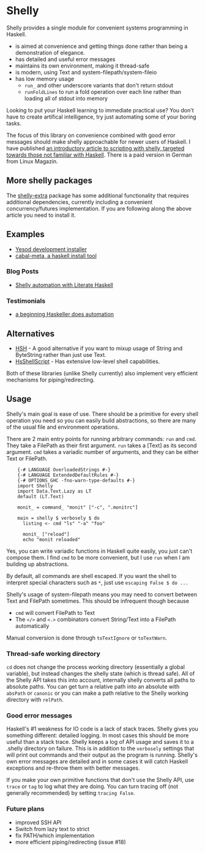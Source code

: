 # Shelly

Shelly provides a single module for convenient systems programming in Haskell.

* is aimed at convenience and getting things done rather than being a demonstration of elegance.
* has detailed and useful error messages
* maintains its own environment, making it thread-safe
* is modern, using Text and system-filepath/system-fileio
* has low memory usage
  * `run_` and other underscore variants that don't return stdout
  * `runFoldLines` to run a fold operation over each line rather than loading all of stdout into memory

Looking to put your Haskell learning to immediate practical use? You don't have to create artifical intelligence, try just automating some of your boring tasks.

The focus of this library on convenience combined with good error messages should make shelly approachable for newer users of Haskell.
I have published [an introductory article to scripting with shelly, targeted towards those not familiar with Haskell](http://www.linux-magazin.de/Online-Artikel/Shell-scripting-with-type-safety-using-Haskell/). There is a paid version in German from Linux Magazin.


## More shelly packages

The [shelly-extra](http://hackage.haskell.org/package/shelly-extra) package has some additional functionality that requires additional dependencies, currently including a convenient concurrency/futures implementation. If you are following along the above article you need to install it.


## Examples

* [Yesod development installer](https://github.com/yesodweb/scripts/blob/master/install.hs)
* [cabal-meta, a haskell install tool](https://github.com/yesodweb/cabal-meta/blob/master/main.hs)


### Blog Posts

* [Shelly automation with Literate Haskell](http://www.scholarslab.org/dh-developer/shell-programming-in-haskell-converting-s5-slides-to-pdf/)


### Testimonials

* [a beginning Haskeller does automation](http://www.reddit.com/r/haskell/comments/w86gu/my_current_job_task_is_boring_so_i_wrote_a_simple/)


## Alternatives

* [HSH](http://hackage.haskell.org/package/HSH) - A good alternative if you want to mixup usage of String and ByteString rather than just use Text.
* [HsShellScript](http://hackage.haskell.org/packages/archive/hsshellscript/3.1.0/doc/html/HsShellScript.html) - Has extensive low-level shell capabilities.

Both of these libraries (unlike Shelly currently) also implement very efficient mechanisms for piping/redirecting.


## Usage

Shelly's main goal is ease of use.
There should be a primitive for every shell operation you need so you can easily build abstractions, so there are many of the usual file and environment operations.

There are 2 main entry points for running arbitrary commands: `run` and `cmd`.
They take a FilePath as their first argument. `run` takes a [Text] as its second argument.
`cmd` takes a variadic number of arguments, and they can be either Text or FilePath.

~~~~~ {.haskell}
    {-# LANGUAGE OverloadedStrings #-}
    {-# LANGUAGE ExtendedDefaultRules #-}
    {-# OPTIONS_GHC -fno-warn-type-defaults #-}
    import Shelly
    import Data.Text.Lazy as LT
    default (LT.Text)

    monit_ = command_ "monit" ["-c", ".monitrc"]

    main = shelly $ verbosely $ do
      listing <- cmd "ls" "-a" "foo"

      monit_ ["reload"]
      echo "monit reloaded"
~~~~~

Yes, you can write variadic functions in Haskell quite easily, you just can't compose them.
I find `cmd` to be more convenient, but I use `run` when I am building up abstractions.

By default, all commands are shell escaped.
If you want the shell to interpret special characters such as `*`, just use `escaping False $ do ...` 

Shelly's usage of system-filepath means you may need to convert between Text and FilePath sometimes.
This should be infrequent though because

* `cmd` will convert FilePath to Text
* The `</>` and `<.>` combinators convert String/Text into a FilePath automatically

Manual conversion is done through `toTextIgnore` or `toTextWarn`.


### Thread-safe working directory

`cd` does not change the process working directory (essentially a global variable), but instead changes the shelly state (which is thread safe).
All of the Shelly API takes this into account, internally shelly converts all paths to absolute paths. You can get turn a relative path into an absolute with `absPath` or `canonic` or you can make a path relative to the Shelly working directory with `relPath`.


### Good error messages

Haskell's #1 weakness for IO code is a lack of stack traces.
Shelly gives you something different: detailed logging.
In most cases this should be more useful than a stack trace.
Shelly keeps a log of API usage and saves it to a .shelly directory on failure.
This is in addition to the `verbosely` settings that will print out commands and their output as the program is running.
Shelly's own error messages are detailed and in some cases it will catch Haskell exceptions and re-throw them with better messages.

If you make your own primitive functions that don't use the Shelly API, use `trace` or `tag` to log what they are doing.
You can turn tracing off (not generally recommended) by setting `tracing False`.


### Future plans

* improved SSH API
* Switch from lazy text to strict
* fix PATH/which implementation
* more efficient piping/redirecting (issue #18)
